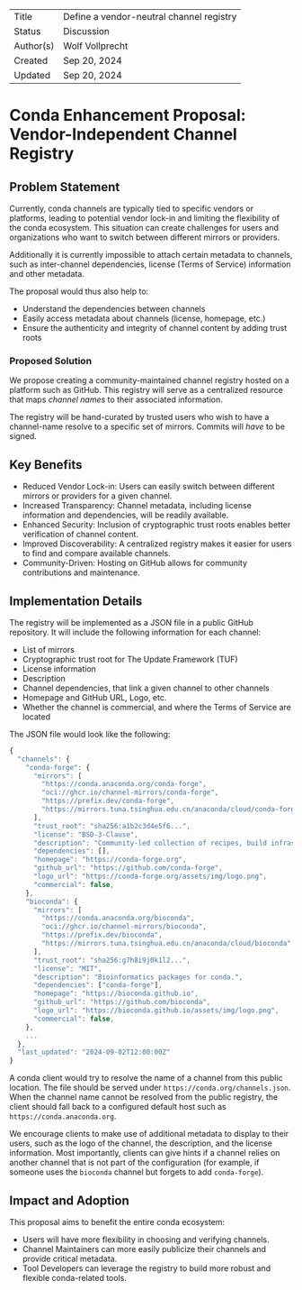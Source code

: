 <table>
<tr><td> Title </td><td> Define a vendor-neutral channel registry</td>
<tr><td> Status </td><td> Discussion</td></tr>
<tr><td> Author(s) </td><td> Wolf Vollprecht</td></tr>
<tr><td> Created </td><td> Sep 20, 2024</td></tr>
<tr><td> Updated </td><td> Sep 20, 2024</td></tr>
<!-- <tr><td> Discussion </td><td> <a href="https://github.com/conda-incubator/ceps/pull/8" target="_blank">conda-incubator/ceps#8</a> </td></tr> -->
<!-- <tr><td> Implementation </td><td> <a href="https://github.com/conda/menuinst/tree/cep-devel" target="_blank"><code>conda/menuinst</code>@<code>cep-devel</code></a> </td></tr> -->
</table>

# Conda Enhancement Proposal: Vendor-Independent Channel Registry

## Problem Statement

Currently, conda channels are typically tied to specific vendors or platforms, leading to potential vendor lock-in and limiting the flexibility of the conda ecosystem. This situation can create challenges for users and organizations who want to switch between different mirrors or providers.

Additionally it is currently impossible to attach certain metadata to channels, such as inter-channel dependencies, license (Terms of Service) information and other metadata.

The proposal would thus also help to:

- Understand the dependencies between channels
- Easily access metadata about channels (license, homepage, etc.)
- Ensure the authenticity and integrity of channel content by adding trust roots

### Proposed Solution

We propose creating a community-maintained channel registry hosted on a platform such as GitHub. This registry will serve as a centralized resource that maps _channel names_ to their associated information.

The registry will be hand-curated by trusted users who wish to have a channel-name resolve to a specific set of mirrors. Commits will _have_ to be signed.

## Key Benefits

- Reduced Vendor Lock-in: Users can easily switch between different mirrors or providers for a given channel.
- Increased Transparency: Channel metadata, including license information and dependencies, will be readily available.
- Enhanced Security: Inclusion of cryptographic trust roots enables better verification of channel content.
- Improved Discoverability: A centralized registry makes it easier for users to find and compare available channels.
- Community-Driven: Hosting on GitHub allows for community contributions and maintenance.

## Implementation Details

The registry will be implemented as a JSON file in a public GitHub repository. It will include the following information for each channel:

- List of mirrors
- Cryptographic trust root for The Update Framework (TUF)
- License information
- Description
- Channel dependencies, that link a given channel to other channels
- Homepage and GitHub URL, Logo, etc.
- Whether the channel is commercial, and where the Terms of Service are located

The JSON file would look like the following:

```js
{
  "channels": {
    "conda-forge": {
      "mirrors": [
        "https://conda.anaconda.org/conda-forge",
        "oci://ghcr.io/channel-mirrors/conda-forge",
        "https://prefix.dev/conda-forge",
        "https://mirrors.tuna.tsinghua.edu.cn/anaconda/cloud/conda-forge"
      ],
      "trust_root": "sha256:a1b2c3d4e5f6...",
      "license": "BSD-3-Clause",
      "description": "Community-led collection of recipes, build infrastructure and distributions for the conda package manager.",
      "dependencies": [],
      "homepage": "https://conda-forge.org",
      "github_url": "https://github.com/conda-forge",
      "logo_url": "https://conda-forge.org/assets/img/logo.png",
      "commercial": false,
    },
    "bioconda": {
      "mirrors": [
        "https://conda.anaconda.org/bioconda",
        "oci://ghcr.io/channel-mirrors/bioconda",
        "https://prefix.dev/bioconda",
        "https://mirrors.tuna.tsinghua.edu.cn/anaconda/cloud/bioconda"
      ],
      "trust_root": "sha256:g7h8i9j0k1l2...",
      "license": "MIT",
      "description": "Bioinformatics packages for conda.",
      "dependencies": ["conda-forge"],
      "homepage": "https://bioconda.github.io",
      "github_url": "https://github.com/bioconda",
      "logo_url": "https://bioconda.github.io/assets/img/logo.png",
      "commercial": false,
    },
    ...
  },
  "last_updated": "2024-09-02T12:00:00Z"
}
```

A conda client would try to resolve the name of a channel from this public location. The file should be served under `https://conda.org/channels.json`. When the channel name cannot be resolved from the public registry, the client should fall back to a configured default host such as `https://conda.anaconda.org`.

We encourage clients to make use of additional metadata to display to their users, such as the logo of the channel, the description, and the license information. Most importantly, clients can give hints if a channel relies on another channel that is not part of the configuration (for example, if someone uses the `bioconda` channel but forgets to add `conda-forge`).

## Impact and Adoption

This proposal aims to benefit the entire conda ecosystem:

- Users will have more flexibility in choosing and verifying channels.
- Channel Maintainers can more easily publicize their channels and provide critical metadata.
- Tool Developers can leverage the registry to build more robust and flexible conda-related tools.